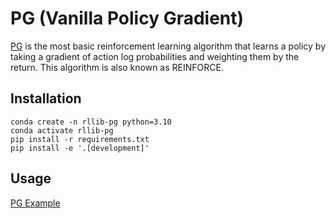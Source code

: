 # PG (Vanilla Policy Gradient)

[PG](https://papers.nips.cc/paper/1713-policy-gradient-methods-for-reinforcement-learning-with-function-approximation.pdf) is the most basic reinforcement learning algorithm that learns a policy by taking a gradient of action log probabilities and
weighting them by the return. This algorithm is also known as REINFORCE.


## Installation

```
conda create -n rllib-pg python=3.10
conda activate rllib-pg
pip install -r requirements.txt
pip install -e '.[development]'
```

## Usage

[PG Example]()